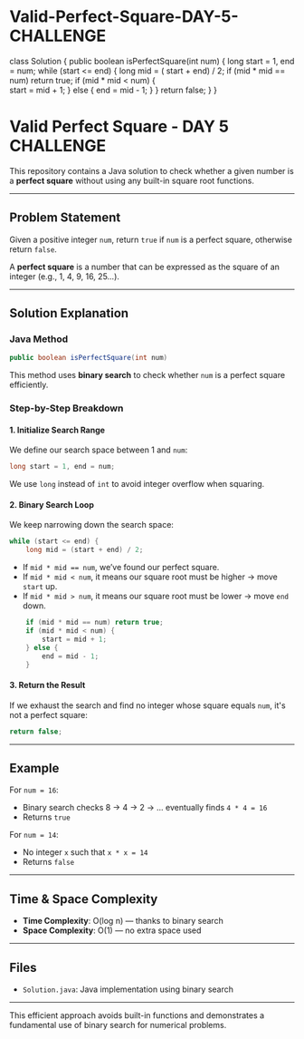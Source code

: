 # Valid-Perfect-Square-DAY-5-CHALLENGE
class Solution {
    public boolean isPerfectSquare(int num) {
        long start = 1, end = num;
        while (start <= end) {
            long mid = ( start + end) / 2;
            if (mid * mid == num) return true; 
            if (mid * mid < num) {  
                start = mid + 1;
            } else {
                end = mid - 1; 
            }
        }
        return false;
    }
}



# Valid Perfect Square - DAY 5 CHALLENGE

This repository contains a Java solution to check whether a given number is a **perfect square** without using any built-in square root functions.

---

## Problem Statement

Given a positive integer `num`, return `true` if `num` is a perfect square, otherwise return `false`.

A **perfect square** is a number that can be expressed as the square of an integer (e.g., 1, 4, 9, 16, 25...).

---

## Solution Explanation

### Java Method

```java
public boolean isPerfectSquare(int num)
```

This method uses **binary search** to check whether `num` is a perfect square efficiently.

###  Step-by-Step Breakdown

#### 1. **Initialize Search Range**

We define our search space between 1 and `num`:

```java
long start = 1, end = num;
```

We use `long` instead of `int` to avoid integer overflow when squaring.

#### 2. **Binary Search Loop**

We keep narrowing down the search space:

```java
while (start <= end) {
    long mid = (start + end) / 2;
```

* If `mid * mid == num`, we’ve found our perfect square.
* If `mid * mid < num`, it means our square root must be higher → move `start` up.
* If `mid * mid > num`, it means our square root must be lower → move `end` down.

```java
    if (mid * mid == num) return true;
    if (mid * mid < num) {
        start = mid + 1;
    } else {
        end = mid - 1;
    }
```

#### 3. **Return the Result**

If we exhaust the search and find no integer whose square equals `num`, it's not a perfect square:

```java
return false;
```

---

##  Example

For `num = 16`:

* Binary search checks 8 → 4 → 2 → ... eventually finds `4 * 4 = 16`
* Returns `true`

For `num = 14`:

* No integer `x` such that `x * x = 14`
* Returns `false`

---

##  Time & Space Complexity

* **Time Complexity**: O(log n) — thanks to binary search
* **Space Complexity**: O(1) — no extra space used

---

##  Files

* `Solution.java`: Java implementation using binary search

---

This efficient approach avoids built-in functions and demonstrates a fundamental use of binary search for numerical problems.
